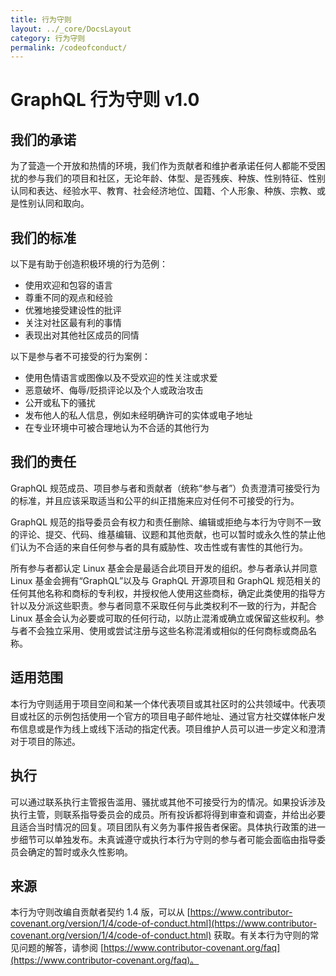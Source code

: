 ```yaml
---
title: 行为守则
layout: ../_core/DocsLayout
category: 行为守则
permalink: /codeofconduct/
---
```


# GraphQL 行为守则 v1.0

## 我们的承诺

为了营造一个开放和热情的环境，我们作为贡献者和维护者承诺任何人都能不受困扰的参与我们的项目和社区，无论年龄、体型、是否残疾、种族、性别特征、性别认同和表达、经验水平、教育、社会经济地位、国籍、个人形象、种族、宗教、或是性别认同和取向。

## 我们的标准

以下是有助于创造积极环境的行为范例：

* 使用欢迎和包容的语言
* 尊重不同的观点和经验
* 优雅地接受建设性的批评
* 关注对社区最有利的事情
* 表现出对其他社区成员的同情

以下是参与者不可接受的行为案例：

* 使用色情语言或图像以及不受欢迎的性关注或求爱
* 恶意破坏、侮辱/贬损评论以及个人或政治攻击
* 公开或私下的骚扰
* 发布他人的私人信息，例如未经明确许可的实体或电子地址
* 在专业环境中可被合理地认为不合适的其他行为

## 我们的责任

GraphQL 规范成员、项目参与者和贡献者（统称“参与者”）负责澄清可接受行为的标准，并且应该采取适当和公平的纠正措施来应对任何不可接受的行为。

GraphQL 规范的指导委员会有权力和责任删除、编辑或拒绝与本行为守则不一致的评论、提交、代码、维基编辑、议题和其他贡献，也可以暂时或永久性的禁止他们认为不合适的来自任何参与者的具有威胁性、攻击性或有害性的其他行为。

所有参与者都认定 Linux 基金会是最适合此项目开发的组织。参与者承认并同意 Linux 基金会拥有“GraphQL”以及与 GraphQL 开源项目和 GraphQL 规范相关的任何其他名称和商标的专利权，并授权他人使用这些商标，确定此类使用的指导方针以及分派这些职责。参与者同意不采取任何与此类权利不一致的行为，并配合 Linux 基金会认为必要或可取的任何行动，以防止混淆或确立或保留这些权利。参与者不会独立采用、使用或尝试注册与这些名称混淆或相似的任何商标或商品名称。

## 适用范围

本行为守则适用于项目空间和某一个体代表项目或其社区时的公共领域中。代表项目或社区的示例包括使用一个官方的项目电子邮件地址、通过官方社交媒体帐户发布信息或是作为线上或线下活动的指定代表。项目维护人员可以进一步定义和澄清对于项目的陈述。

## 执行

可以通过联系执行主管报告滥用、骚扰或其他不可接受行为的情况。如果投诉涉及执行主管，则联系指导委员会的成员。所有投诉都将得到审查和调查，并给出必要且适合当时情况的回复。项目团队有义务为事件报告者保密。具体执行政策的进一步细节可以单独发布。未真诚遵守或执行本行为守则的参与者可能会面临由指导委员会确定的暂时或永久性影响。

## 来源

本行为守则改编自贡献者契约 1.4 版，可以从 [https://www.contributor-covenant.org/version/1/4/code-of-conduct.html](https://www.contributor-covenant.org/version/1/4/code-of-conduct.html) 获取。有关本行为守则的常见问题的解答，请参阅 [https://www.contributor-covenant.org/faq](https://www.contributor-covenant.org/faq)。
